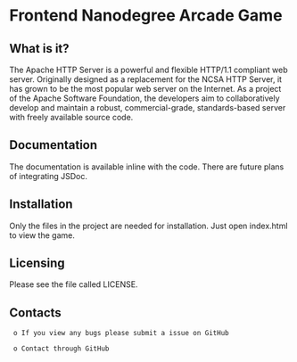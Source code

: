 Frontend Nanodegree Arcade Game
===============================

  **What is it?**
  -----------

  The Apache HTTP Server is a powerful and flexible HTTP/1.1 compliant
  web server.  Originally designed as a replacement for the NCSA HTTP
  Server, it has grown to be the most popular web server on the
  Internet.  As a project of the Apache Software Foundation, the
  developers aim to collaboratively develop and maintain a robust,
  commercial-grade, standards-based server with freely available
  source code.

  **Documentation**
  -------------

  The documentation is available inline with the code. There are future plans of integrating JSDoc.

  **Installation**
  ------------

  Only the files in the project are needed for installation. Just open index.html to view the game.

  **Licensing**
  ---------

  Please see the file called LICENSE.


  **Contacts**
  --------

     o If you view any bugs please submit a issue on GitHub

     o Contact through GitHub
